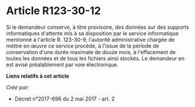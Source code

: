 # Article R123-30-12

Si le demandeur conserve, à titre provisoire, des données sur des supports informatiques d'attente mis à sa disposition par
le service informatique mentionné à l'article R. 123-30-9, l'autorité administrative chargée de mettre en œuvre ce service
procède, à l'issue de la période de conservation d'une durée maximale de douze mois, à l'effacement de toutes les données et
de tous les fichiers ainsi stockés. Le demandeur en est avisé préalablement par voie électronique.

**Liens relatifs à cet article**

_Créé par_:

  - Décret n°2017-696 du 2 mai 2017 - art. 2
